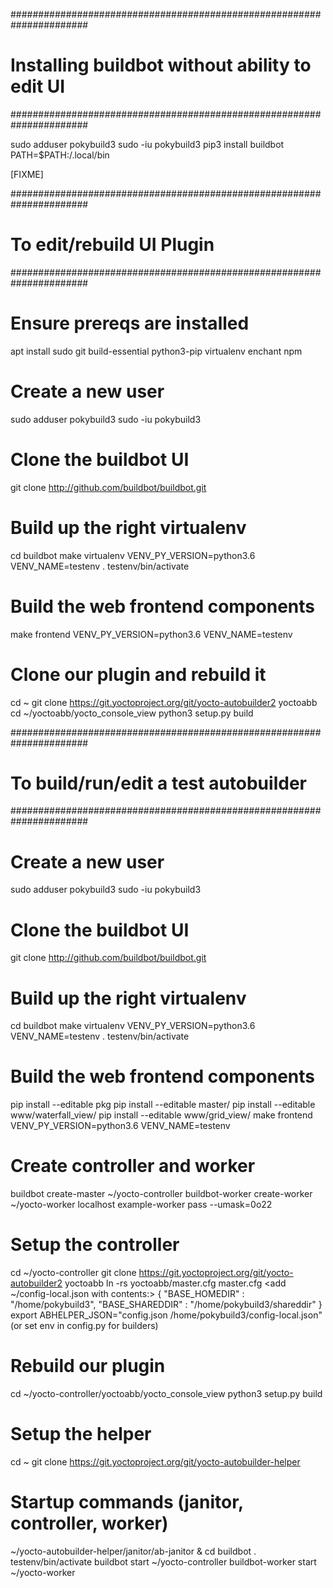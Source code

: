 ######################################################################
# Installing buildbot without ability to edit UI
######################################################################

sudo adduser pokybuild3
sudo -iu pokybuild3
pip3 install buildbot
PATH=$PATH:/.local/bin

[FIXME]


######################################################################
# To edit/rebuild UI Plugin
######################################################################

# Ensure prereqs are installed
apt install sudo git build-essential python3-pip virtualenv enchant npm

# Create a new user
sudo adduser pokybuild3
sudo -iu pokybuild3

# Clone the buildbot UI
git clone http://github.com/buildbot/buildbot.git

# Build up the right virtualenv
cd buildbot
make virtualenv VENV_PY_VERSION=python3.6 VENV_NAME=testenv
. testenv/bin/activate

# Build the web frontend components
make frontend VENV_PY_VERSION=python3.6 VENV_NAME=testenv

# Clone our plugin and rebuild it
cd ~
git clone https://git.yoctoproject.org/git/yocto-autobuilder2 yoctoabb
cd ~/yoctoabb/yocto_console_view
python3 setup.py build


######################################################################
# To build/run/edit a test autobuilder
######################################################################

# Create a new user
sudo adduser pokybuild3
sudo -iu pokybuild3

# Clone the buildbot UI
git clone http://github.com/buildbot/buildbot.git

# Build up the right virtualenv
cd buildbot
make virtualenv VENV_PY_VERSION=python3.6 VENV_NAME=testenv
. testenv/bin/activate

# Build the web frontend components
pip install --editable pkg
pip install --editable master/
pip install --editable www/waterfall_view/
pip install --editable www/grid_view/
make frontend VENV_PY_VERSION=python3.6 VENV_NAME=testenv

# Create controller and worker
buildbot create-master ~/yocto-controller
buildbot-worker create-worker ~/yocto-worker localhost example-worker pass --umask=0o22

# Setup the controller
cd ~/yocto-controller
git clone https://git.yoctoproject.org/git/yocto-autobuilder2 yoctoabb
ln -rs yoctoabb/master.cfg master.cfg
<edit master.cfg services.py www.py config.py>
<add ~/config-local.json with contents:>
{
    "BASE_HOMEDIR" : "/home/pokybuild3",
    "BASE_SHAREDDIR" : "/home/pokybuild3/shareddir"
}
export ABHELPER_JSON="config.json /home/pokybuild3/config-local.json"
(or set env in config.py for builders)

# Rebuild our plugin
cd ~/yocto-controller/yoctoabb/yocto_console_view
python3 setup.py build

# Setup the helper
cd ~
git clone https://git.yoctoproject.org/git/yocto-autobuilder-helper

# Startup commands (janitor, controller, worker)
~/yocto-autobuilder-helper/janitor/ab-janitor &
cd buildbot
. testenv/bin/activate
buildbot start ~/yocto-controller
buildbot-worker start ~/yocto-worker








